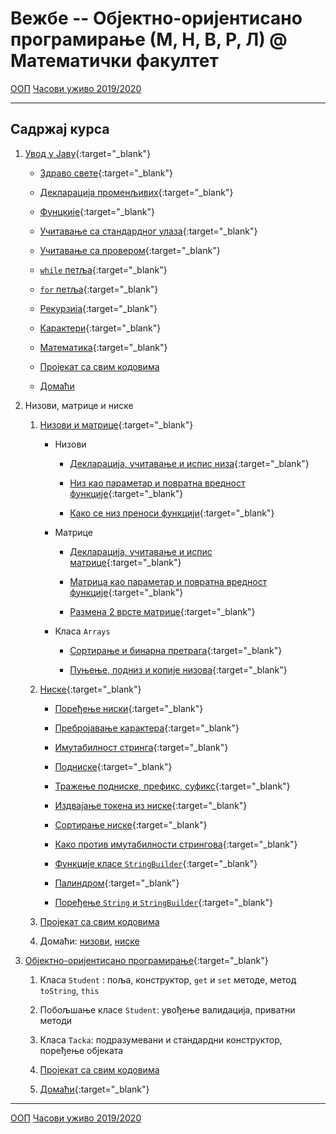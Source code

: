 # Вежбе -- Објектно-оријентисано програмирање (М, Н, В, Р, Л) @ Математички факултет

[ООП](../README.md) [Часови уживо 2019/2020](./casovi-uzivo/README.md)

---

## Садржај курса

1. [Увод у Јаву](./prezentacije/01.uvod.pdf){:target="_blank"}

    * [Здраво свете](./primeri-java/01.uvod/src/primeri/Primer01.java){:target="_blank"}
    
    * [Декларација променљивих](./primeri-java/01.uvod/src/primeri/Primer02.java){:target="_blank"}
    
    * [Фунцкије](./primeri-java/01.uvod/src/primeri/Primer03.java){:target="_blank"}
    
    * [Учитавање са стандардног улаза](./primeri-java/01.uvod/src/primeri/Primer04Scanner.java){:target="_blank"}
    
    * [Учитавање са провером](./primeri-java/01.uvod/src/primeri/Primer05ScannerProvera.java){:target="_blank"}
    
    * [`while` петља](./primeri-java/01.uvod/src/primeri/Primer06SumaBrojeva.java){:target="_blank"}
    
    * [`for` петља](./primeri-java/01.uvod/src/primeri/Primer07ParniBrojevi.java){:target="_blank"}
        
    * [Рекурзија](./primeri-java/01.uvod/src/primeri/Primer08Fibonacci.java){:target="_blank"}
    
    * [Карактери](./primeri-java/01.uvod/src/primeri/Primer09Character.java){:target="_blank"}
    
    *  [Математика](./primeri-java/01.uvod/src/primeri/Primer10Math.java){:target="_blank"} 

    *  [Пројекат са свим кодовима](./primeri-java/01.uvod.zip)

    *  [Домаћи](./domaci/01.txt)


2. Низови, матрице и ниске
   1. [Низови и матрице](./prezentacije/02.nizovi.matrice.pdf){:target="_blank"}

      * Низови 
         * [Декларација, учитавање и испис низа](./primeri-java/02.nizovi.matrice.stringovi/src/a_nizovi/Primer01.java){:target="_blank"}

         * [Низ као параметар и повратна вредност функције](./primeri-java/02.nizovi.matrice.stringovi/src/a_nizovi/Primer02.java){:target="_blank"}

         * [Како се низ преноси функцији](./primeri-java/02.nizovi.matrice.stringovi/src/a_nizovi/Primer03.java){:target="_blank"}

       * Матрице
         * [Декларација, учитавање и испис матрице](./primeri-java/02.nizovi.matrice.stringovi/src/b_matrice/Primer01_Matrica.java){:target="_blank"}

         * [Матрица као параметар и повратна вредност функције](./primeri-java/02.nizovi.matrice.stringovi/src/b_matrice/Primer02_Matrica.java){:target="_blank"}

         * [Размена 2 врсте матрице](./primeri-java/02.nizovi.matrice.stringovi/src/b_matrice/Primer03_RazmenaVrsti.java){:target="_blank"}

      * Класа `Arrays`
        * [Сортирање и бинарна претрага](./primeri-java/02.nizovi.matrice.stringovi/src/c_klasaArrays/Primer01_SortBSearch.java){:target="_blank"}

        * [Пуњење, подниз и копије низова](./primeri-java/02.nizovi.matrice.stringovi/src/c_klasaArrays/Primer02_FillCopy.java){:target="_blank"}

   2. [Ниске](./prezentacije/02.stringovi.pdf){:target="_blank"}

       * [Поређење ниски](./primeri-java/02.nizovi.matrice.stringovi/src/d_stringovi/Primer01.java){:target="_blank"}

       * [Пребројавање карактера](./primeri-java/02.nizovi.matrice.stringovi/src/d_stringovi/Primer02Brojanje.java){:target="_blank"}

       * [Имутабилност стринга](./primeri-java/02.nizovi.matrice.stringovi/src/d_stringovi/Primer03Imutabilnost.java){:target="_blank"}

       * [Подниске](./primeri-java/02.nizovi.matrice.stringovi/src/d_stringovi/Primer04DNA.java){:target="_blank"}

       * [Тражење подниске, префикс, суфикс](./primeri-java/02.nizovi.matrice.stringovi/src/d_stringovi/Primer05Podstring.java){:target="_blank"}

       * [Издвајање токена из ниске](./primeri-java/02.nizovi.matrice.stringovi/src/d_stringovi/Primer06Split.java){:target="_blank"}

       * [Сортирање ниске](./primeri-java/02.nizovi.matrice.stringovi/src/d_stringovi/Primer07StringSort.java){:target="_blank"}

       * [Како против имутабилности стрингова](./primeri-java/02.nizovi.matrice.stringovi/src/d_stringovi/Primer08StringBuilder.java){:target="_blank"}

       * [Функције класе `StringBuilder`](./primeri-java/02.nizovi.matrice.stringovi/src/d_stringovi/Primer09StringBuilderFunctions.java){:target="_blank"}

       * [Палиндром](./primeri-java/02.nizovi.matrice.stringovi/src/d_stringovi/Primer10Palindrom.java){:target="_blank"}

       * [Поређење `String` и `StringBuilder`](./primeri-java/02.nizovi.matrice.stringovi/src/d_stringovi/Primer11StringVSStringBuilder.java){:target="_blank"}

    1. [Пројекат са свим кодовима](./primeri-java/02.nizovi.matrice.stringovi.zip)

    2. Домаћи: [низови](./domaci/02_nizovi.txt), [ниске](./domaci/02_stringovi.pdf)


3. [Објектно-оријентисано програмирање](./prezentacije/03.oop.pdf){:target="_blank"}
   1. Класа `Student` : поља, конструктор, `get` и `set` методе, метод `toString`, `this`

   2. Побољшање класе `Student`: увођење валидација, приватни методи

   3. Класа `Tacka`: подразумевани и стандардни конструктор, поређење објеката
   
   4. [Пројекат са свим кодовима](./primeri-java/03.oop.zip)

   5. [Домаћи](./domaci/03_oop.pdf){:target="_blank"}

<!---
4. [Наслеђивање](./prezentacije/04.klase.nasledjivanje.pdf){:target="_blank"}

   1. Допуна класе `Tacka`: конструктор копије, статичке променљиве и методе

   2. Наслеђивање кроз пример хијерарјије облика:
      * Енкапсулација
      * Спецификатори видљивости 
      * Конструктори наткласе и променљива `super`
      * Превазилажење метода наткласе (`toString` из класе `Object`)

   3. [Пројекат са свим кодовима](./primeri-java/04.nasledjivanje.zip)

   4. [Домаћи](./domaci/04_nasledjivanje.pdf){:target="_blank"} 


5. Апстрактне класе, полиморфизам
   1. Проширивање хијерархије облика: апстрактни методи за рачунање површине и обима, оператор `instanceof` и метод `getClass()`.

   2. Хијерархија класа за описивање израза

   3. Допуна хијерархије израза: апстрактни метод за прављење копија објеката

   4. [Пројекат са свим кодовима](./primeri-java/05.apstraktne.polimorfizam.zip){:target="_blank"} 

6. Интерфејси
   1. Имплементација интерфејса `SrpskiJezik` и `EngleskiJezik`.
   
   2.  Проширивање хијерархије облика: класа `Duz`, интерфејси `Obim` и `Povrsina`.
   
   3. Имплементација интерфејса `Stek`, енумерациони тип `Operacija`.
   
   4. Имплементација интерфејса `Red`. 
   
   5. Клонирање: имплементација интерфејса `Clonable`, плитко и дубоко клонирање. 
   
   6. [Пројекат са свим кодовима](./primeri-java/06.interfejsi.zip){:target="_blank"} 
   7. 
7. Изузеци
   
   1. Хватање изузетка - `try-catch`  блок
   
   2. Вишеструки изузеци
   
   3. Затварање ресурса - `finally`  блок
   
   4. Аутоматско затварање ресурса - `try-with-resources`  блок
   
   5. [Пројекат са свим кодовима](./primeri-java/07.izuzeci.kloniranje.zip){:target="_blank"} 

8. Генеричке класе

   1. Генеричке функције
   
   2. Генеричка класа `Kutija`
   
   3. Генеричка класа `OpcionaVrednost`, `wildcard`
   
   4. Генеричка класа `UredjeniPar` - више типских параметара
   
   5. Генерички интерфејс `GenerickiStek` 
   
   6. [Пројекат са свим кодовима](./primeri-java/08.genericke.klase.zip){:target="_blank"}  


9.  Генеричке колекције

    1.  `LinkendList<T>`

    2.  `ArrayList<T>`

    3.  `TreeSet<T>`

    4.  `TreeMap<T>` 

    5. `HashMap<T>` 
   
    6.  [Пројекат са свим кодовима](./primeri-java/09.kolekcije.zip){:target="_blank"}  

10. Поређење објеката
   
    1.  Интерфејс `Comparable<T>`

    2.  Интерфејс `Comparator<T>`
    
	1.  Поређење објеката хијерархије облика  
   
    1.  [Пројекат са свим кодовима](./primeri-java/10.poredjenje.objekata.zip){:target="_blank"} 


11. [Датотеке](./primeri-java/11.datoteke/src/datoteke/CitanjePisanje.java){:target="_blank"}  

12. Графичко корисничко окружење

    1.  Библиотека `JavaFx`

    2.  Контејнер елементи - `HBox` и `VBox`
    
	2.  Елементи за обележавање - `Label`
    
	3.  Дугмићи и акције - `Button`	
    
	4.  Текстуална поља и области - `TextField` и `TextArea`
    
	5.  Радио дугмићи - `RadioButton`
    
	6.  Платно за цртање - `Canvas`
    
	7.  [Пројекат са свим кодовима](./primeri-java/12.javafx.zip){:target="_blank"} 


13. [Токови](./primeri-java/13.tokovi.zip){:target="_blank"}
-->
---

[ООП](../README.md)  [Часови уживо 2019/2020](./casovi-uzivo/README.md)
